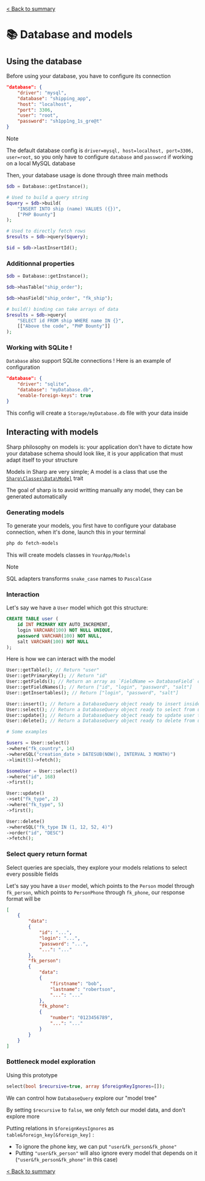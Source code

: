 [< Back to summary](../home.md)

# 📚 Database and models

## Using the database

Before using your database, you have to configure its connection

```json
"database": {
    "driver": "mysql",
    "database": "shipping_app",
    "host": "localhost",
    "port": 3306,
    "user": "root",
    "password": "sh1pp1ng_1s_gre@t"
}
```

> [!NOTE]
> The default database config is `driver=mysql, host=localhost, port=3306, user=root`, so you only have to configure `database` and `password` if working on a local MySQL database

Then, your database usage is done through three main methods

```php
$db = Database::getInstance();

# Used to build a query string
$query = $db->build(
    "INSERT INTO ship (name) VALUES ({})",
    ["PHP Bounty"]
);

# Used to directly fetch rows
$results = $db->query($query);

$id = $db->lastInsertId();
```

### Additionnal properties

```php
$db = Database::getInstance();

$db->hasTable("ship_order");

$db->hasField("ship_order", "fk_ship");

# build() binding can take arrays of data
$results = $db->query(
    "SELECT id FROM ship WHERE name IN {}",
    [["Above the code", "PHP Bounty"]]
);
```

### Working with SQLite !

`Database` also support SQLite connections ! Here is an example of configuration

```json
"database": {
    "driver": "sqlite",
    "database": "myDatabase.db",
    "enable-foreign-keys": true
}
```

This config will create a `Storage/myDatabase.db` file with your data inside

## Interacting with models

Sharp philosophy on models is: your application don't have to dictate how your database schema should look like, it is your application that must adapt itself to your structure

Models in Sharp are very simple; A model is a class that use the
[`Sharp\Classes\Data\Model`](../../Classes/Data/Model.php) trait

The goal of sharp is to avoid writting manually any model, they can be generated automatically

### Generating models

To generate your models, you first have to configure your database connection, when it's done, launch this in your terminal

```bash
php do fetch-models
```

This will create models classes in `YourApp/Models`

> [!NOTE]
> SQL adapters transforms `snake_case` names to `PascalCase`

### Interaction

Let's say we have a `User` model which got this structure:
```sql
CREATE TABLE user (
    id INT PRIMARY KEY AUTO_INCREMENT,
    login VARCHAR(100) NOT NULL UNIQUE,
    password VARCHAR(100) NOT NULL,
    salt VARCHAR(100) NOT NULL
);
```

Here is how we can interact with the model

```php
User::getTable(); // Return "user"
User::getPrimaryKey(); // Return "id"
User::getFields(); // Return an array as `FieldName => DatabaseField` object
User::getFieldNames(); // Return ["id", "login", "password", "salt"]
User::getInsertables(); // Return ["login", "password", "salt"]

User::insert(); // Return a DatabaseQuery object ready to insert inside user table
User::select(); // Return a DatabaseQuery object ready to select from user table
User::update(); // Return a DatabaseQuery object ready to update user table
User::delete(); // Return a DatabaseQuery object ready to delete from user table

# Some examples

$users = User::select()
->where("fk_country", 14)
->whereSQL("creation_date > DATESUB(NOW(), INTERVAL 3 MONTH)")
->limit(5)->fetch();

$someUser = User::select()
->where("id", 168)
->first();

User::update()
->set("fk_type", 2)
->where("fk_type", 5)
->first();

User::delete()
->whereSQL("fk_type IN (1, 12, 52, 4)")
->order("id", "DESC")
->fetch();
```

### Select query return format

Select queries are specials, they explore your models relations to select every possible fields

Let's say you have a `User` model, which points to the `Person` model through `fk_person`, which points to `PersonPhone` through `fk_phone`, our response format will be

```json
[
    {
        "data":
        {
            "id": "...",
            "login": "...",
            "password": "...",
            "...": "..."
        },
        "fk_person":
        {
            "data":
            {
                "firstname": "bob",
                "lastname": "robertson",
                "...": "..."
            },
            "fk_phone":
            {
                "number": "0123456789",
                "...": "..."
            }
        }
    }
]
```

### Bottleneck model exploration

Using this prototype
```php
select(bool $recursive=true, array $foreignKeyIgnores=[]);
```

We can control how `DatabaseQuery` explore our "model tree"

By setting `$recursive` to `false`, we only fetch our model data, and don't explore more

Putting relations in `$foreignKeysIgnores` as `table&foreign_key[&foreign_key]` :
- To ignore the phone key, we can put `"user&fk_person&fk_phone"`
- Putting `"user&fk_person"` will also ignore every model that depends on it (`"user&fk_person&fk_phone"` in this case)

[< Back to summary](../home.md)
